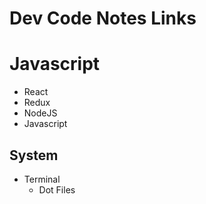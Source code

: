 # Dev Code Notes Links

# Javascript
* React
* Redux
* NodeJS
* Javascript

## System 
* Terminal
  * Dot Files
